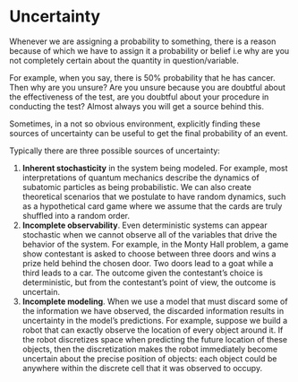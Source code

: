 # Uncertainty

Whenever we are assigning a probability to something, there is a reason because of which we have to assign it a probability or belief i.e why are you not completely certain about the quantity in question/variable.   
  
For example, when you say, there is 50% probability that he has cancer. Then why are you unsure? Are you unsure because you are doubtful about the effectiveness of the test, are you doubtful about your procedure in conducting the test? Almost always you will get a source behind this. 

Sometimes, in a not so obvious environment, explicitly finding these sources of uncertainty can be useful to get the final probability of an event. 

Typically there are  three possible sources of uncertainty: 

1. **Inherent stochasticity** in the system being modeled. For example, most interpretations of quantum mechanics describe the dynamics of subatomic particles as being probabilistic. We can also create theoretical scenarios that we postulate to have random dynamics, such as a hypothetical card game where we assume that the cards are truly shuffled into a random order.
2. **Incomplete observability**. Even deterministic systems can appear stochastic when we cannot observe all of the variables that drive the behavior of the system. For example, in the Monty Hall problem, a game show contestant is asked to choose between three doors and wins a prize held behind the chosen door. Two doors lead to a goat while a third leads to a car. The outcome given the contestant’s choice is deterministic, but from the contestant’s point of view, the outcome is uncertain. 
3. **Incomplete modeling**. When we use a model that must discard some of the information we have observed, the discarded information results in uncertainty in the model’s predictions. For example, suppose we build a robot that can exactly observe the location of every object around it. If the robot discretizes space when predicting the future location of these objects, then the discretization makes the robot immediately become uncertain about the precise position of objects: each object could be anywhere within the discrete cell that it was observed to occupy.

